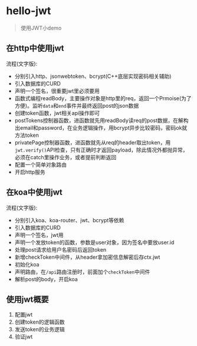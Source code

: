 # hello-jwt

> 使用JWT小demo

## 在http中使用jwt

流程(文字版):

* 分别引入http、jsonwebtoken、bcrypt(C++底层实现密码相关辅助)
* 引入数据库的CURD
* 声明一个签名，很重要jwt里必须要用
* 函数式编程readBody，主要操作对象是http里的req，返回一个Prmoise(为了方便)。监听`data`和`end`事件并最终返回post的json数据
* 创建token函数，jwt相关api操作即可
* postTokens控制器函数，进函数就先用readBody读req的post数据，在解构出email和password，在业务逻辑操作，用bcrypt异步比较密码，密码ok就方法token
* privatePage控制器函数，进函数就先从req的header取出token，用`jwt.verify()`API检查，只有正确时才返回payload，除此情况外都抛异常，必须在catch里操作业务，或者提前判断返回
* 配置一个简单对象路由
* 开启http服务

## 在koa中使用jwt

流程(文字版):

* 分别引入koa、koa-router、jwt、bcrypt等依赖
* 引入数据库的CURD
* 声明一个签名，jwt用
* 声明一个发放token的函数，参数是user对象，因为签名中要放user.id
* 处理post请求给用户名密码后返回token
* 新增checkToken中间件，从header拿加密信息解密后存ctx.jwt
* 初始化koa
* 声明路由，在`/api`路由注册时，前面加个`checkToken`中间件
* 解析post的body，开启koa

## 使用jwt概要

1. 配置jwt
2. 创建token的逻辑函数
3. 发送token的业务逻辑
4. 验证jwt